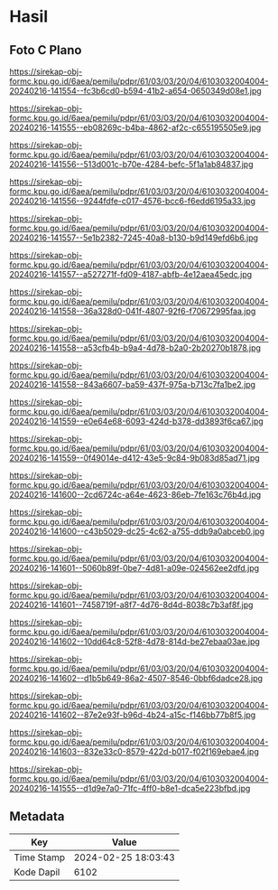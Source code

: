 # Hasil

## Foto C Plano

https://sirekap-obj-formc.kpu.go.id/6aea/pemilu/pdpr/61/03/03/20/04/6103032004004-20240216-141554--fc3b6cd0-b594-41b2-a654-0650349d08e1.jpg

https://sirekap-obj-formc.kpu.go.id/6aea/pemilu/pdpr/61/03/03/20/04/6103032004004-20240216-141555--eb08269c-b4ba-4862-af2c-c655195505e9.jpg

https://sirekap-obj-formc.kpu.go.id/6aea/pemilu/pdpr/61/03/03/20/04/6103032004004-20240216-141556--513d001c-b70e-4284-befc-5f1a1ab84837.jpg

https://sirekap-obj-formc.kpu.go.id/6aea/pemilu/pdpr/61/03/03/20/04/6103032004004-20240216-141556--9244fdfe-c017-4576-bcc6-f6edd6195a33.jpg

https://sirekap-obj-formc.kpu.go.id/6aea/pemilu/pdpr/61/03/03/20/04/6103032004004-20240216-141557--5e1b2382-7245-40a8-b130-b9d149efd6b6.jpg

https://sirekap-obj-formc.kpu.go.id/6aea/pemilu/pdpr/61/03/03/20/04/6103032004004-20240216-141557--a527271f-fd09-4187-abfb-4e12aea45edc.jpg

https://sirekap-obj-formc.kpu.go.id/6aea/pemilu/pdpr/61/03/03/20/04/6103032004004-20240216-141558--36a328d0-041f-4807-92f6-f70672995faa.jpg

https://sirekap-obj-formc.kpu.go.id/6aea/pemilu/pdpr/61/03/03/20/04/6103032004004-20240216-141558--a53cfb4b-b9a4-4d78-b2a0-2b20270b1878.jpg

https://sirekap-obj-formc.kpu.go.id/6aea/pemilu/pdpr/61/03/03/20/04/6103032004004-20240216-141558--843a6607-ba59-437f-975a-b713c7fa1be2.jpg

https://sirekap-obj-formc.kpu.go.id/6aea/pemilu/pdpr/61/03/03/20/04/6103032004004-20240216-141559--e0e64e68-6093-424d-b378-dd3893f6ca67.jpg

https://sirekap-obj-formc.kpu.go.id/6aea/pemilu/pdpr/61/03/03/20/04/6103032004004-20240216-141559--0f49014e-d412-43e5-9c84-9b083d85ad71.jpg

https://sirekap-obj-formc.kpu.go.id/6aea/pemilu/pdpr/61/03/03/20/04/6103032004004-20240216-141600--2cd6724c-a64e-4623-86eb-7fe163c76b4d.jpg

https://sirekap-obj-formc.kpu.go.id/6aea/pemilu/pdpr/61/03/03/20/04/6103032004004-20240216-141600--c43b5029-dc25-4c62-a755-ddb9a0abceb0.jpg

https://sirekap-obj-formc.kpu.go.id/6aea/pemilu/pdpr/61/03/03/20/04/6103032004004-20240216-141601--5060b89f-0be7-4d81-a09e-024562ee2dfd.jpg

https://sirekap-obj-formc.kpu.go.id/6aea/pemilu/pdpr/61/03/03/20/04/6103032004004-20240216-141601--7458719f-a8f7-4d76-8d4d-8038c7b3af8f.jpg

https://sirekap-obj-formc.kpu.go.id/6aea/pemilu/pdpr/61/03/03/20/04/6103032004004-20240216-141602--10dd64c8-52f8-4d78-814d-be27ebaa03ae.jpg

https://sirekap-obj-formc.kpu.go.id/6aea/pemilu/pdpr/61/03/03/20/04/6103032004004-20240216-141602--d1b5b649-86a2-4507-8546-0bbf6dadce28.jpg

https://sirekap-obj-formc.kpu.go.id/6aea/pemilu/pdpr/61/03/03/20/04/6103032004004-20240216-141602--87e2e93f-b96d-4b24-a15c-f146bb77b8f5.jpg

https://sirekap-obj-formc.kpu.go.id/6aea/pemilu/pdpr/61/03/03/20/04/6103032004004-20240216-141603--832e33c0-8579-422d-b017-f02f169ebae4.jpg

https://sirekap-obj-formc.kpu.go.id/6aea/pemilu/pdpr/61/03/03/20/04/6103032004004-20240216-141555--d1d9e7a0-71fc-4ff0-b8e1-dca5e223bfbd.jpg


## Metadata

| Key        | Value               |
| ---------- | ------------------- |
| Time Stamp | 2024-02-25 18:03:43 |
| Kode Dapil | 6102                |



